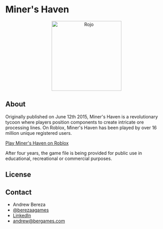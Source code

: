 # Miner's Haven
<div align="center">
    <a href="https://rojo.space">
        <img src="https://t0.rbxcdn.com/deafeec370f0c3b21c8c11f8ebda521c" alt="Rojo" height="217" />
    </a>
</div>

## About
Originally published on June 12th 2015, Miner's Haven is a revolutionary tycoon where players position components to create intricate ore processing lines. On Roblox, Miner's Haven has been played by over 16 million unique registered users. 

[Play Miner's Haven on Roblox](https://www.roblox.com/games/258258996/Miners-Haven)

After four years, the game file is being provided for public use in educational, recreational or commercial purposes.  

## License 
 
## Contact 
* Andrew Bereza
* [@berezaagames](https://twitter.com/berezaagames)
* [LinkedIn](https://linkedin.com/andrewbereza)
* andrew@bergames.com
